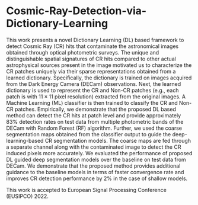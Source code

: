 # Cosmic-Ray-Detection-via-Dictionary-Learning
This work presents a novel Dictionary Learning (DL) based framework to detect Cosmic Ray (CR) hits that contaminate the astronomical images obtained through optical photometric surveys. The unique and distinguishable spatial signatures of CR hits compared to other actual astrophysical sources present in the image motivated us to characterize the CR patches uniquely via their sparse representations obtained from a learned dictionary. Specifically, the dictionary is trained on images acquired from the Dark Energy Camera (DECam) observations. Next, the learned dictionary is used to represent the CR and Non-CR patches (e.g., each patch is with $11 \times 11$ pixel resolution) extracted from the original images. A Machine Learning (ML) classifier is then trained to classify the CR and Non-CR patches. Empirically, we demonstrate that the proposed DL based method can detect the CR hits at patch level and provide approximately $83\%$ detection rates on test data from multiple photometric bands of the DECam with Random Forest (RF) algorithm. Further, we used the coarse segmentation maps obtained from the classifier output to guide the deep-learning-based CR segmentation models. The coarse maps are fed through a separate channel along with the contaminated image to detect the CR induced pixels more accurately. We evaluated the performance of proposed DL guided deep segmentation models over the baseline on test data from DECam. We demonstrate that the proposed method provides additional guidance to the baseline models in terms of faster convergence rate and improves CR detection performance by $2\%$ in the case of shallow models.

This work is accepted to European Signal Processing Conference (EUSIPCO) 2022.
